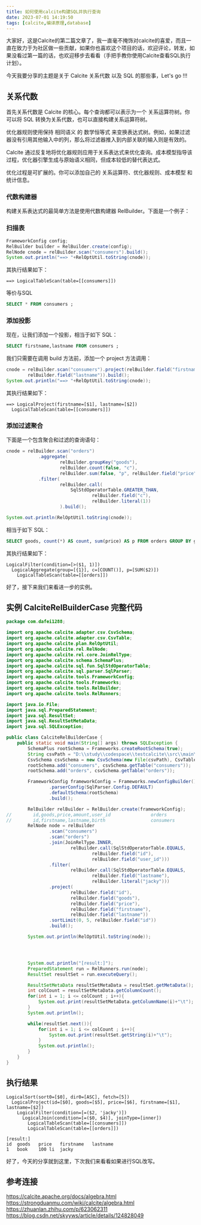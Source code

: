 ```yaml
---
title: 如何使用calcite构建SQL并执行查询
date: 2023-07-01 14:19:50
tags: [calcite,编译原理,database]
---
```

大家好，这是Calcite的第二篇文章了，我一直毫不掩饰对calcite的喜爱，而且一直在致力于为社区做一些贡献，如果你也喜欢这个项目的话，欢迎评论，转发，如果没看过第一篇的话，也欢迎移步去看看（手把手教你使用Calcite查看SQL执行计划）。

今天我要分享的主题是关于 Calcite 关系代数 以及 SQL 的那些事，Let's go !!!
<!-- more -->

## 关系代数

首先关系代数是 Calcite 的核心。每个查询都可以表示为一个 关系运算符树。你可以将 SQL 转换为关系代数，也可以直接构建关系运算符树。

优化器规则使用保持 相同语义 的 数学恒等式 来变换表达式树。例如，如果过滤器没有引用其他输入中的列，那么将过滤器推入到内部关联的输入则是有效的。

Calcite 通过反复地将优化器规则应用于关系表达式来优化查询。成本模型指导该过程，优化器引擎生成与原始语义相同，但成本较低的替代表达式。

优化过程是可扩展的。你可以添加自己的 关系运算符、优化器规则、成本模型 和 统计信息。


### 代数构建器

构建关系表达式的最简单方法是使用代数构建器 RelBuilder。下面是一个例子：

### 扫描表

```java
FrameworkConfig config;
RelBuilder builder = RelBuilder.create(config);
RelNode cnode = relBuilder.scan("consumers").build();
System.out.println("==> "+RelOptUtil.toString(cnode));
```
其执行结果如下：
```
==> LogicalTableScan(table=[[consumers]])
```
等价与SQL
```sql
SELECT * FROM consumers ;
```


### 添加投影
现在，让我们添加一个投影，相当于如下 SQL：
```sql
SELECT firstname,lastname FROM consumers ;
```

我们只需要在调用 build 方法前，添加一个 project 方法调用：
```java
cnode = relBuilder.scan("consumers").project(relBuilder.field("firstname"),
        relBuilder.field("lastname")).build();
System.out.println("==> "+RelOptUtil.toString(cnode));
```
其执行结果如下：
```
==> LogicalProject(firstname=[$1], lastname=[$2])
  LogicalTableScan(table=[[consumers]])
```

### 添加过滤聚合
下面是一个包含聚合和过滤的查询语句：
```java
cnode = relBuilder.scan("orders")
            .aggregate(
                    relBuilder.groupKey("goods"),
                    relBuilder.count(false, "c"),
                    relBuilder.sum(false, "p", relBuilder.field("price")))
            .filter(
                    relBuilder.call(
                        SqlStdOperatorTable.GREATER_THAN,
                                relBuilder.field("c"),
                                relBuilder.literal(1))
                    ).build();

System.out.println(RelOptUtil.toString(cnode));
```
相当于如下 SQL：
```sql
SELECT goods, count(*) AS count, sum(price) AS p FROM orders GROUP BY goods HAVING count(*) > 1
```
其执行结果如下：
```
LogicalFilter(condition=[>($1, 1)])
  LogicalAggregate(group=[{1}], c=[COUNT()], p=[SUM($2)])
    LogicalTableScan(table=[[orders]])
```

好了，接下来我们来看进一步的实例。

## 实例 CalciteRelBuilderCase 完整代码
```java
package com.dafei1288;

import org.apache.calcite.adapter.csv.CsvSchema;
import org.apache.calcite.adapter.csv.CsvTable;
import org.apache.calcite.plan.RelOptUtil;
import org.apache.calcite.rel.RelNode;
import org.apache.calcite.rel.core.JoinRelType;
import org.apache.calcite.schema.SchemaPlus;
import org.apache.calcite.sql.fun.SqlStdOperatorTable;
import org.apache.calcite.sql.parser.SqlParser;
import org.apache.calcite.tools.FrameworkConfig;
import org.apache.calcite.tools.Frameworks;
import org.apache.calcite.tools.RelBuilder;
import org.apache.calcite.tools.RelRunners;

import java.io.File;
import java.sql.PreparedStatement;
import java.sql.ResultSet;
import java.sql.ResultSetMetaData;
import java.sql.SQLException;

public class CalciteRelBuilderCase {
    public static void main(String[] args) throws SQLException {
        SchemaPlus rootSchema = Frameworks.createRootSchema(true);
        String csvPath = "D:\\study\\codespace\\testcalcite\\src\\main\\resources\\db";
        CsvSchema csvSchema = new CsvSchema(new File(csvPath), CsvTable.Flavor.SCANNABLE);
        rootSchema.add("consumers", csvSchema.getTable("consumers"));
        rootSchema.add("orders", csvSchema.getTable("orders"));

        FrameworkConfig frameworkConfig = Frameworks.newConfigBuilder()
                .parserConfig(SqlParser.Config.DEFAULT)
                .defaultSchema(rootSchema)
                .build();

        RelBuilder relBuilder = RelBuilder.create(frameworkConfig);
//        id,goods,price,amount,user_id               orders
//        id,firstname,lastname,birth                 consumers
        RelNode node = relBuilder
                .scan("consumers")
                .scan("orders")
                .join(JoinRelType.INNER,
                        relBuilder.call(SqlStdOperatorTable.EQUALS,
                                relBuilder.field("id"),
                                relBuilder.field("user_id")))
                .filter(
                        relBuilder.call(SqlStdOperatorTable.EQUALS,
                                relBuilder.field("lastname"),
                                relBuilder.literal("jacky")))
                .project(
                        relBuilder.field("id"),
                        relBuilder.field("goods"),
                        relBuilder.field("price"),
                        relBuilder.field("firstname"),
                        relBuilder.field("lastname"))
                .sortLimit(0, 5, relBuilder.field("id"))
                .build();

        System.out.println(RelOptUtil.toString(node));




        System.out.println("[result:]");
        PreparedStatement run = RelRunners.run(node);
        ResultSet resultSet = run.executeQuery();

        ResultSetMetaData resultSetMetaData = resultSet.getMetaData();
        int colCount = resultSetMetaData.getColumnCount();
        for(int i = 1; i <= colCount ; i++){
            System.out.print(resultSetMetaData.getColumnName(i)+"\t");
        }
        System.out.println();

        while(resultSet.next()){
            for(int i = 1; i <= colCount ; i++){
                System.out.print(resultSet.getString(i)+"\t");
            }
            System.out.println();
        }
    }
}

```


## 执行结果
```
LogicalSort(sort0=[$0], dir0=[ASC], fetch=[5])
  LogicalProject(id=[$0], goods=[$5], price=[$6], firstname=[$1], lastname=[$2])
    LogicalFilter(condition=[=($2, 'jacky')])
      LogicalJoin(condition=[=($0, $4)], joinType=[inner])
        LogicalTableScan(table=[[consumers]])
        LogicalTableScan(table=[[orders]])

[result:]
id	goods	price	firstname	lastname	
1	book	100	li	jacky	

```

好了，今天的分享就到这里，下次我们来看看如果进行SQL改写。



## 参考连接

https://calcite.apache.org/docs/algebra.html
https://strongduanmu.com/wiki/calcite/algebra.html
https://zhuanlan.zhihu.com/p/623062311
https://blog.csdn.net/skyyws/article/details/124828049

